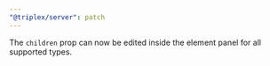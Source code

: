 ```yaml
---
"@triplex/server": patch
---
```


The `children` prop can now be edited inside the element panel for all supported types.
